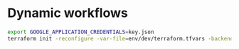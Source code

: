 # Dynamic workflows

```sh
export GOOGLE_APPLICATION_CREDENTIALS=key.json
terraform init -reconfigure -var-file=env/dev/terraform.tfvars -backend-config=env/dev/backend.conf
```
